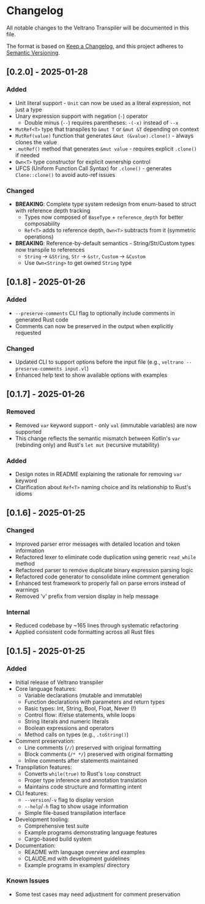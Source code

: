 # Changelog

All notable changes to the Veltrano Transpiler will be documented in this file.

The format is based on [Keep a Changelog](https://keepachangelog.com/en/1.1.0/),
and this project adheres to [Semantic Versioning](https://semver.org/spec/v2.0.0.html).

## [0.2.0] - 2025-01-28

### Added
- Unit literal support - `Unit` can now be used as a literal expression, not just a type
- Unary expression support with negation (`-`) operator
  - Double minus (`--`) requires parentheses: `-(-x)` instead of `--x`
- `MutRef<T>` type that transpiles to `&mut T` or `&mut &T` depending on context
- `MutRef(value)` function that generates `&mut (&value).clone()` - always clones the value
- `.mutRef()` method that generates `&mut value` - requires explicit `.clone()` if needed
- `Own<T>` type constructor for explicit ownership control
- UFCS (Uniform Function Call Syntax) for `.clone()` - generates `Clone::clone()` to avoid auto-ref issues

### Changed
- **BREAKING**: Complete type system redesign from enum-based to struct with reference depth tracking
  - Types now composed of `BaseType` + `reference_depth` for better composability
  - `Ref<T>` adds to reference depth, `Own<T>` subtracts from it (symmetric operations)
- **BREAKING**: Reference-by-default semantics - String/Str/Custom types now transpile to references
  - `String` → `&String`, `Str` → `&str`, `Custom` → `&Custom`
  - Use `Own<String>` to get owned `String` type

## [0.1.8] - 2025-01-26

### Added
- `--preserve-comments` CLI flag to optionally include comments in generated Rust code
- Comments can now be preserved in the output when explicitly requested

### Changed
- Updated CLI to support options before the input file (e.g., `veltrano --preserve-comments input.vl`)
- Enhanced help text to show available options with examples

## [0.1.7] - 2025-01-26

### Removed
- Removed `var` keyword support - only `val` (immutable variables) are now supported
- This change reflects the semantic mismatch between Kotlin's `var` (rebinding only) and Rust's `let mut` (recursive mutability)

### Added
- Design notes in README explaining the rationale for removing `var` keyword
- Clarification about `Ref<T>` naming choice and its relationship to Rust's idioms

## [0.1.6] - 2025-01-25

### Changed
- Improved parser error messages with detailed location and token information
- Refactored lexer to eliminate code duplication using generic `read_while` method
- Refactored parser to remove duplicate binary expression parsing logic
- Refactored code generator to consolidate inline comment generation
- Enhanced test framework to properly fail on parse errors instead of warnings
- Removed 'v' prefix from version display in help message

### Internal
- Reduced codebase by ~165 lines through systematic refactoring
- Applied consistent code formatting across all Rust files

## [0.1.5] - 2025-01-25

### Added
- Initial release of Veltrano transpiler
- Core language features:
  - Variable declarations (mutable and immutable)
  - Function declarations with parameters and return types
  - Basic types: Int, String, Bool, Float, Never (!)
  - Control flow: if/else statements, while loops
  - String literals and numeric literals
  - Boolean expressions and operators
  - Method calls on types (e.g., `.toString()`)
- Comment preservation:
  - Line comments (`//`) preserved with original formatting
  - Block comments (`/* */`) preserved with original formatting
  - Inline comments after statements maintained
- Transpilation features:
  - Converts `while(true)` to Rust's `loop` construct
  - Proper type inference and annotation translation
  - Maintains code structure and formatting intent
- CLI features:
  - `--version`/`-v` flag to display version
  - `--help`/`-h` flag to show usage information
  - Simple file-based transpilation interface
- Development tooling:
  - Comprehensive test suite
  - Example programs demonstrating language features
  - Cargo-based build system
- Documentation:
  - README with language overview and examples
  - CLAUDE.md with development guidelines
  - Example programs in examples/ directory

### Known Issues
- Some test cases may need adjustment for comment preservation


